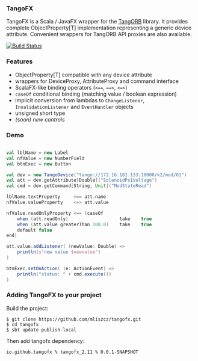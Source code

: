 ### TangoFX
TangoFX is a Scala / JavaFX wrapper for the [TangORB](http://www.tango-controls.org/download/tangorb) library. It provides complete ObjectProperty[T] implementation representing a generic device attribute. Convenient wrappers for TangORB API proxies are also available.

[![Build Status](https://travis-ci.org/mliszcz/tangofx.svg?branch=master)](https://travis-ci.org/mliszcz/tangofx)

### Features
 * ObjectProperty[T] compatible with any device attribute
 * wrappers for DeviceProxy, AttributeProxy and command interface
 * ScalaFX-like binding operators (`<==`, `==>`, `<=>`)
 * `caseOf` conditional binding (matching value / boolean expression)
 * implicit conversion from lambdas to `ChangeListener`, `InvalidationListener` and `EventHandler` objects
 * unsigned short type
 * *(soon) new controls*

### Demo
``` scala

val lblName = new Label
val nfValue = new NumberField
val btnExec = new Button

val dev = new TangoDevice("tango://172.16.181.133:10000/k2/mod/01")
val att = dev.getAttribute[Double]("SolenoidPs1Voltage")
val cmd = dev.getCommand[String, Unit]("ModStateRead")

lblName.textProperty     <== att.name
nfValue.valueProperty    <=> att.value

nfValue.readOnlyProperty <== (caseOf
    when (att.readOnly)                   take    true
    when (att.value greaterThan 100.0)    take    true
    default false
end)

att.value.addListener( (newValue: Double) =>
    println(s"new value $newvalue")
)

btnExec.setOnAction( (e: ActionEvent) =>
    println("status: " + cmd.execute())
)
```

### Adding TangoFX to your project

Build the project:

```
$ git clone https://github.com/mliszcz/tangofx.git
$ cd tangofx
$ sbt update publish-local
```

Then add tangofx dependency:

```
io.github.tangofx % tangofx_2.11 % 0.0.1-SNAPSHOT
```
